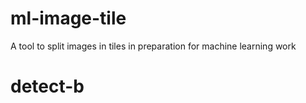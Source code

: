 # ml-image-tile
A tool to split images in tiles in preparation for machine learning work

# detect-b